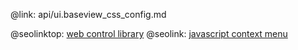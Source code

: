 @link: api/ui.baseview_css_config.md

@seolinktop: [web control library](https://webix.com)
@seolink: [javascript context menu](https://webix.com/widget/contextmenu/)